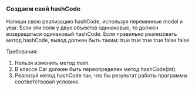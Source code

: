 
### Создаем свой hashCode

Напиши свою реализацию hashCode, используя переменные model и year. Если эти поля у двух объектов одинаковые,
то должен возвращаться одинаковый hashCode. Если правильно реализовать метод hashCode, вывод должен быть таким:
true
true
true
true
false
false


Требования:
1.	Нельзя изменять метод main.
2.	В классе Car должен быть переопределен метод hashCode(int).
3.	Реализуй метод hashCode так, что бы результат работы программы соответствовал условию.



